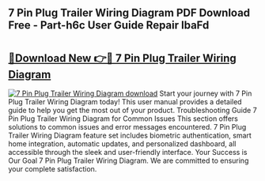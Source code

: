 ## 7 Pin Plug Trailer Wiring Diagram PDF Download Free - Part-h6c User Guide Repair lbaFd

# <h2><a href="http://dfn7n5y.blite.top/?on=7+Pin+Plug+Trailer+Wiring+Diagram">🔗Download New 👉🔴 7 Pin Plug Trailer Wiring Diagram</a></h2>

[![7 Pin Plug Trailer Wiring Diagram download](https://i.imgur.com/lujVjoI.png)](http://dfn7n5y.blite.top/?on=7+Pin+Plug+Trailer+Wiring+Diagram)
Start your journey with 7 Pin Plug Trailer Wiring Diagram today! This user manual provides a detailed guide to help you get the most out of your product. Troubleshooting Guide 7 Pin Plug Trailer Wiring Diagram for Common Issues This section offers solutions to common issues and error messages encountered. 7 Pin Plug Trailer Wiring Diagram feature set includes biometric authentication, smart home integration, automatic updates, and personalized dashboard, all accessible through the sleek and user-friendly interface. Your Success is Our Goal 7 Pin Plug Trailer Wiring Diagram. We are committed to ensuring your complete satisfaction.
